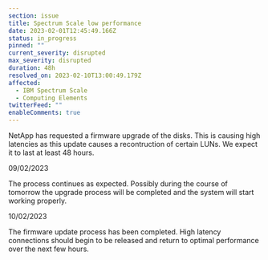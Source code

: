 ```yaml
---
section: issue
title: Spectrum Scale low performance
date: 2023-02-01T12:45:49.166Z
status: in_progress
pinned: ""
current_severity: disrupted
max_severity: disrupted
duration: 48h
resolved_on: 2023-02-10T13:00:49.179Z
affected:
  - IBM Spectrum Scale
  - Computing Elements
twitterFeed: ""
enableComments: true
---
```

NetApp has requested a firmware upgrade of the disks. This is causing high latencies as this update causes a recontruction of certain LUNs. We expect it to last at least 48 hours.

0﻿9/02/2023

The process continues as expected. Possibly during the course of tomorrow the upgrade process will be completed and the system will start working properly.

1﻿0/02/2023

The firmware update process has been completed. High latency connections should begin to be released and return to optimal performance over the next few hours.